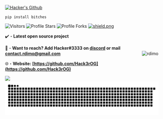 <a href="https://github.com/Hack3rOG" target="_blank"> <img src="https://cdn.discordapp.com/attachments/951596591356215386/1008379785946333224/hacker_github.png" alt="Hacker's Github"/></a>

```sh-session
pip install bitches
```

<img src="https://komarev.com/ghpvc/?username=rdimo&label=Profile%20Views&color=008042&style=flat&label=Visitors" alt="Visitors"></a>
<img src="https://img.shields.io/badge/dynamic/json?&label=Total%20Stars&color=008042&style=flat&style=for-the-badge&query=%24.stars&url=https://api.github-star-counter.workers.dev/user/Rdimo" alt="Profile Stars"></a>
<img src="https://img.shields.io/badge/dynamic/json?&label=Total%20Forks&color=008042&style=flat&style=for-the-badge&query=%24.forks&url=https://api.github-star-counter.workers.dev/user/Rdimo" alt="Profile Forks"></a>
<a href="https://github.com/Hack3rOG" target="_blank"> <img src="https://discordapp.com/api/guilds/947966975374680175/widget.png?style=shield" alt="shield.png"></a>

✔️・**Latest open source project [](https://github.com/Hack3rOG/)**

📩・**Want to reach? Add Hacker#3333 on [discord](https://github.com/Hack3rOG/invite) or mail [contact.rdimo@gmail.com](mailto:contact.rdimo@gmail.com)**
</a><img align="right" src="https://github-readme-stats.vercel.app/api/top-langs?username=rdimo&count_private=true&hide=procfile,css&theme=dark&border_color=000000&cache_seconds=1800&layout=compact&langs_count=10&custom_title=Most Used Coding Languages" alt="rdimo" /> </p>
🌐・**Website: [https://github.com/Hack3rOG](https://github.com/Hack3rOG)**

<a href="https://github.com/Hack3rOG" target="_blank"> <img src="https://discord.c99.nl/widget/theme-1/734104031412224051.png"/></a>
<a href="https://github.com/Hack3rOG" target="_blank"><img src="https://github.com/Rdimo/Rdimo/blob/output/github-contribution-grid-snake.svg" alt="sneke"></a>
